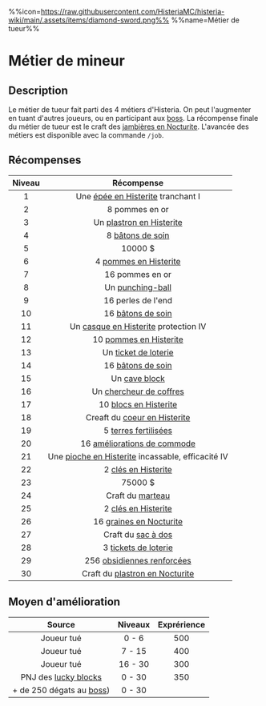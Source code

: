%%icon=https://raw.githubusercontent.com/HisteriaMC/histeria-wiki/main/.assets/items/diamond-sword.png%%
%%name=Métier de tueur%%

# Métier de mineur
## Description
Le métier de tueur fait parti des 4 métiers d'Histeria. On peut l'augmenter en tuant d'autres joueurs, ou en participant aux [boss](https://histeria.fr/wiki/boss).
La récompense finale du métier de tueur est le craft des [jambières en Nocturite](https://histeria.fr/wiki/armures/nocturite-leggings).
L'avancée des métiers est disponible avec la commande `/job`.

## Récompenses

| Niveau | Récompense |
|:---:|:---:|
| 1 | Une [épée en Histerite](https://histeria.fr/wiki/outils/histerite-sword) tranchant I |
| 2 | 8 pommes en or |
| 3 | Un [plastron en Histerite](https://histeria.fr/wikiarmures/histerite-chestplate) |
| 4 | 8 [bâtons de soin](https://histeria.fr/wiki/batons/heal-stick) |
| 5 | 10000 $ |
| 6 | 4 [pommes en Histerite](https://histeria.fr/wiki/objets/histerite-apple) |
| 7 | 16 pommes en or |
| 8 | Un [punching-ball](https://histeria.fr/wiki/objets/punching-ball) |
| 9 | 16 perles de l'end |
| 10 | 16 [bâtons de soin](https://histeria.fr/wiki/batons/heal-stick) |
| 11 | Un [casque en Histerite](https://histeria.fr/wikiarmures/histerite-helmet) protection IV |
| 12 | 10 [pommes en Histerite](https://histeria.fr/wiki/objets/histerite-apple) |
| 13 | Un [ticket de loterie](https://histeria.fr/wiki/objets/lottery-ticket) |
| 14 | 16 [bâtons de soin](https://histeria.fr/wiki/batons/heal-stick) |
| 15 | Un [cave block](https://histeria.fr/wiki/blocs/cave-block) |
| 16 | Un [chercheur de coffres](https://histeria.fr/wiki/objets/chest-finder) |
| 17 | 10 [blocs en Histerite](https://histeria.fr/wiki/ressources/histerite-block) |
| 18 | Creaft du [coeur en Histerite](https://histeria.fr/wiki/ressources/histerite-core) |
| 19 | 5 [terres fertilisées](https://histeria.fr/wiki/blocs/fertilized-dirt) |
| 20 | 16 [améliorations de commode](https://histeria.fr/wiki/objets/drawer-upgrade) |
| 21 | Une [pioche en Histerite](https://histeria.fr/wiki/outils/histerite-pickaxe) incassable, efficacité IV |
| 22 | 2 [clés en Histerite](https://histeria.fr/wiki/clés/histerite-key) |
| 23 | 75000 $ |
| 24 | Craft du [marteau](https://histeria.fr/wiki/outils/hammer) |
| 25 | 2 [clés en Histerite](https://histeria.fr/wiki/clés/histerite-key) |
| 26 | 16 [graines en Nocturite](https://histeria.fr/wiki/ressources/nocturite-seed) |
| 27 | Craft du [sac à dos](https://histeria.fr/wiki/objets/item-pack) |
| 28 | 3 [tickets de loterie](https://histeria.fr/wiki/objets/lottery-ticket) |
| 29 | 256 [obsidiennes renforcées](https://histeria.fr/wiki/blocs/reinforced-obsidian) |
| 30 | Craft du [plastron en Nocturite](https://histeria.fr/wiki/armures/nocturite-chestplate) |

## Moyen d'amélioration

| Source | Niveaux | Exprérience |
|:---:|:---:|:---:|
| Joueur tué | 0 - 6 | 500 |
| Joueur tué | 7 - 15 | 400 |
| Joueur tué | 16 - 30 | 300 |
| PNJ des [lucky blocks](https://histeria.fr/wiki/blocs/lucky-block) | 0 - 30 | 350 |
| + de 250 dégats au [boss](https://histeria.fr/wiki/boss)) | 0 - 30 |  |
